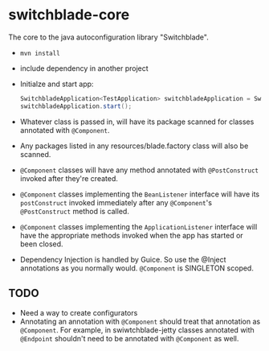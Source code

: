 # switchblade-core
The core to the java autoconfiguration library "Switchblade".

- `mvn install`
- include dependency in another project
- Initialze and start app:

  ```java
  SwitchbladeApplication<TestApplication> switchbladeApplication = SwitchbladeApplication.create(TestApplication.class);
  switchbladeApplication.start();
  ```

- Whatever class is passed in, will have its package scanned for classes annotated with `@Component`.
- Any packages listed in any resources/blade.factory class will also be scanned.
- `@Component` classes will have any method annotated with `@PostConstruct` invoked after they're created.
- `@Component` classes implementing the `BeanListener` interface will have its `postConstruct` invoked immediately after any `@Component`'s `@PostConstruct` method is called.
- `@Component` classes implementing the `ApplicationListener` interface will have the appropriate methods invoked when the app has started or been closed.
- Dependency Injection is handled by Guice. So use the @Inject annotations as you normally would. `@Component` is SINGLETON scoped.

TODO
----

- Need a way to create configurators
- Annotating an annotation with `@Component` should treat that annotation as `@Component`. For example, in swiwtchblade-jetty classes annotated with `@Endpoint` shouldn't need to be annotated with `@Component` as well.
